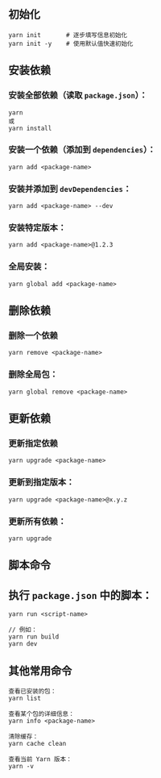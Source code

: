 
## 初始化

```
yarn init       # 逐步填写信息初始化
yarn init -y    # 使用默认值快速初始化
```

## 安装依赖

### 安装全部依赖（读取 `package.json`）：

```
yarn
或
yarn install
```

### 安装一个依赖（添加到 `dependencies`）：

```
yarn add <package-name>
```

### 安装并添加到 `devDependencies`：

```
yarn add <package-name> --dev
```


### 安装特定版本：

```
yarn add <package-name>@1.2.3
```

### 全局安装：

```
yarn global add <package-name>
```


## 删除依赖

### 删除一个依赖

```
yarn remove <package-name>
```

### 删除全局包：

```
yarn global remove <package-name>
```


## 更新依赖

### 更新指定依赖

```
yarn upgrade <package-name>
```

### 更新到指定版本：

```
yarn upgrade <package-name>@x.y.z
```

### 更新所有依赖：

```
yarn upgrade
```


## 脚本命令

## 执行 `package.json` 中的脚本：

```
yarn run <script-name>

// 例如：
yarn run build
yarn dev 
```

## 其他常用命令

```
查看已安装的包：
yarn list

查看某个包的详细信息：
yarn info <package-name>

清除缓存：
yarn cache clean

查看当前 Yarn 版本：
yarn -v
```



